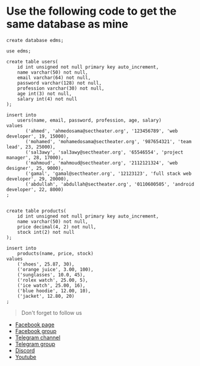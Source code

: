 # Use the following code to get the same database as mine

```
create database edms;

use edms;

create table users(
    id int unsigned not null primary key auto_increment,
    name varchar(50) not null,
    email varchar(64) not null,
    password varchar(128) not null,
    profession varchar(30) not null,
    age int(3) not null,
    salary int(4) not null
);

insert into
    users(name, email, password, profession, age, salary)
values
       ('ahmed', 'ahmedosama@sectheater.org', '123456789', 'web developer', 19, 15000),
       ('mohamed', 'mohamedosama@sectheater.org', '987654321', 'team lead', 23, 25000),
       ('sal3awy', 'sal3awy@sectheater.org', '65546554', 'project manager', 28, 17000),
       ('mahmoud', 'mahmoud@sectheater.org', '2112121324', 'web designer', 25, 9000),
       ('gamal', 'gamal@sectheater.org', '12123123', 'full stack web developer', 29, 20000),
       ('abdullah', 'abdullah@sectheater.org', '0110600505', 'android developer', 22, 8000)
;


create table products(
    id int unsigned not null primary key auto_increment,
    name varchar(50) not null,
    price decimal(4, 2) not null,
    stock int(2) not null
);

insert into
    products(name, price, stock)
values
    ('shoes', 25.87, 30),
    ('orange juice', 3.00, 100),
    ('sunglasses', 10.0, 45),
    ('rolex watch', 25.00, 5),
    ('ice watch', 25.00, 16),
    ('blue hoodie', 12.00, 10),
    ('jacket', 12.80, 20)
;
```

> Don't forget to follow us

* [Facebook page](https://bit.ly/39dTot4)
* [Facebook group](https://bit.ly/39c5YsH)
* [Telegram channel](https://bit.ly/35Zd41Z)
* [Telegram group](https://bit.ly/361mzOd)
* [Discord](https://bit.ly/39c8Ohw)
* [Youtube](https://bit.ly/2J3v95R)
